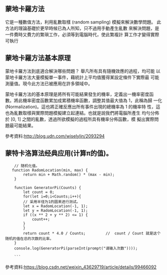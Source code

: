 ## 蒙地卡羅方法
它是一種數值方法，利用亂數取樣 (random
sampling) 模擬來解決數學問題。
此方法的理論基礎於更早時候已為人所知，只不過用手動產生亂數
來解決問題，是一件費時又費力的繁瑣工作，必須等到電腦時代，使此繁複計
算工作才變得實際可執行

## 蒙地卡羅方法基本原理
蒙地卡羅方法到底適合解決哪些問題？ 舉凡所有具有隨機效應的過程，均可能
以蒙地卡羅方法大量模擬單一事件，藉統計上平均值獲得某設定條件下實際最
可能測量值。現今此方法已被應用在許多領域中。

蒙地卡羅方法的基本原理是將所有可能結果發生的機率，定義出一機率密度函
數。將此機率密度函數累加成累積機率函數，調整其值最大值為 1，此稱為歸
一化(Normalization)。這也將正確反應出所有事件出現的總機率為 1 的機率特
性，這也為亂數取樣與實際問題模擬建立起連結。也就是說我們將電腦所產生
均勻分佈於 [0, 1] 之間的亂數，透過所欲模擬的過程所具有機率分佈函數，模
擬出實際問題最可能結果。

參考資料:http://blog.udn.com/wiselylin/2093294

## 蒙特卡洛算法经典应用(计算π的值)。
```
	// 随机化值。
   function RadomLocation(min, max) {
        return min + Math.random() * (max - min);
    }
	
    function GeneratorPi(Counts) {
        let count = 0;
        for(let i=0;i<Counts;i++){
        // 采用半径为1的圆来进行测试。
        let x = RadomLocation(-1, 1);
        let y = RadomLocation(-1, 1);
        if ((x ** 2 + y ** 2) <= 1) {
            count++;
        }
        }
        return count * 4.0 / Counts;         //  count / Count 就是这个随机的值在总的次数的比率。
    }
    console.log(GeneratorPi(parseInt(prompt("请输入次数"))));
    
    ```
```
參考資料:https://blog.csdn.net/weixin_43629719/article/details/99466092